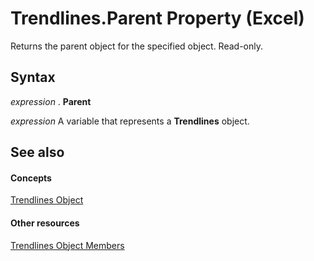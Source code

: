 
# Trendlines.Parent Property (Excel)

Returns the parent object for the specified object. Read-only.


## Syntax

 _expression_ . **Parent**

 _expression_ A variable that represents a **Trendlines** object.


## See also


#### Concepts


[Trendlines Object](752cde45-c628-7550-6c88-07405821e348.md)
#### Other resources


[Trendlines Object Members](3d9e89b0-a943-7ff7-2e5f-cdcf7abcc0b5.md)
